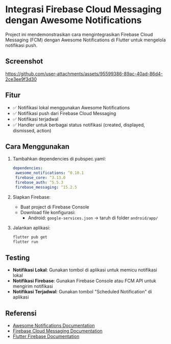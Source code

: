 # Integrasi Firebase Cloud Messaging dengan Awesome Notifications

Project ini mendemonstrasikan cara mengintegrasikan Firebase Cloud Messaging (FCM) dengan Awesome Notifications di Flutter untuk mengelola notifikasi push.

## Screenshot

https://github.com/user-attachments/assets/95599386-89ac-40ad-86d4-2ce3ee9f3d30

## Fitur

- ✅ Notifikasi lokal menggunakan Awesome Notifications
- ✅ Notifikasi push dari Firebase Cloud Messaging
- ✅ Notifikasi terjadwal
- ✅ Handler untuk berbagai status notifikasi (created, displayed, dismissed, action)

## Cara Menggunakan

1. Tambahkan dependencies di pubspec.yaml:
   ```yaml
   dependencies:
    awesome_notifications: ^0.10.1
    firebase_core: ^3.13.0
    firebase_auth: ^5.5.3
    firebase_messaging: ^15.2.5
   ```

2. Siapkan Firebase:
   - Buat project di Firebase Console
   - Download file konfigurasi:
     - Android: `google-services.json` → taruh di folder `android/app/`

3. Jalankan aplikasi:
   ```bash
   flutter pub get
   flutter run
   ```

## Testing

- **Notifikasi Lokal**: Gunakan tombol di aplikasi untuk memicu notifikasi lokal
- **Notifikasi Firebase**: Gunakan Firebase Console atau FCM API untuk mengirim notifikasi
- **Notifikasi Terjadwal**: Gunakan tombol "Scheduled Notification" di aplikasi

## Referensi

- [Awesome Notifications Documentation](https://pub.dev/packages/awesome_notifications)
- [Firebase Cloud Messaging Documentation](https://firebase.google.com/docs/cloud-messaging)
- [Flutter Firebase Documentation](https://firebase.flutter.dev/docs/messaging/overview)